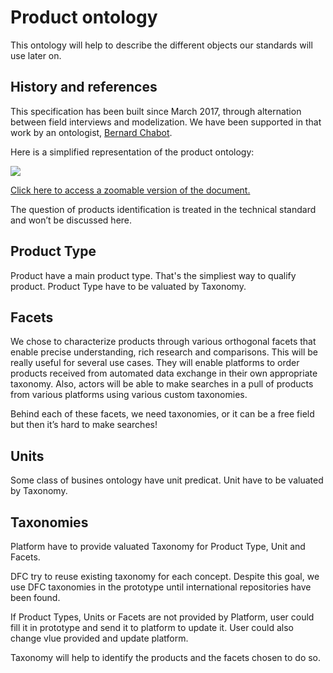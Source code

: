 # Product ontology

This ontology will help to describe the different objects our standards will use later on.

## History and references

This specification has been built since March 2017, through alternation between field interviews and modelization. We have been supported in that work by an ontologist, [Bernard Chabot](https://docs.google.com/document/d/1vLYI4pv-lqcy7WLoMN9XWROPh1FayXFU5g4zA5blmEQ/edit?usp=sharing).

Here is a simplified representation of the product ontology:

![](https://lh3.googleusercontent.com/B4uNamIvtaA6hfC5rofcnvSunb-U2tGNhMBMbO3rVK-dRd9JNzghKnbf5s1S-F3MSXw29uRs2Ei4QFR_L-Rh1uX8dtP9ij8qL7p37QsB8A3cJl_ltN7RAGRaq9ydnkDdY4y5mUB0)

[Click here to access a zoomable version of the document.](https://docs.google.com/presentation/d/157i0ySW3T89KviZHmderXl7X0ywuvtz0QunaHJcEF_Q/edit?usp=sharing)

The question of products identification is treated in the technical standard and won’t be discussed here.

## Product Type

Product have a main product type. That's the simpliest way to qualify product. Product Type have to be valuated by Taxonomy.

## Facets

We chose to characterize products through various orthogonal facets that enable precise understanding, rich research and comparisons. This will be really useful for several use cases. They will enable platforms to order products received from automated data exchange in their own appropriate taxonomy. Also, actors will be able to make searches in a pull of products from various platforms using various custom taxonomies.

Behind each of these facets, we need taxonomies, or it can be a free field but then it’s hard to make searches!

## Units

Some class of busines ontology have unit predicat. Unit have to be valuated by Taxonomy.

## Taxonomies

Platform have to provide valuated Taxonomy for Product Type, Unit and Facets.

DFC try to reuse existing taxonomy for each concept. Despite this goal, we use DFC taxonomies in the prototype until international repositories have been found.

If Product Types, Units or Facets are not provided by Platform, user could fill it in prototype and send it to platform to update it. User could also change vlue provided and update platform.

Taxonomy will help to identify the products and the facets chosen to do so.

